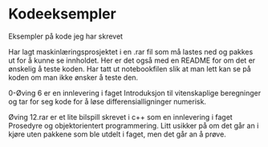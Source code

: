 # Kodeeksempler
Eksempler på kode jeg har skrevet

Har lagt maskinlæringsprosjektet i en .rar fil som må lastes ned og pakkes ut for å kunne se innholdet. Her er det også med en README for om det er ønskelig å teste koden. Har tatt ut notebookfilen slik at man lett kan se på koden om man ikke ønsker å teste den.

0-Øving 6 er en innlevering i faget Introduksjon til vitenskaplige beregninger og tar for seg kode for å løse differensialligninger numerisk.

Øving 12.rar er et lite bilspill skrevet i c++ som en innlevering i faget Prosedyre og objektorientert programmering. Litt usikker på om det går an i kjøre uten pakkene som ble utdelt i faget, men det går an å prøve. 

